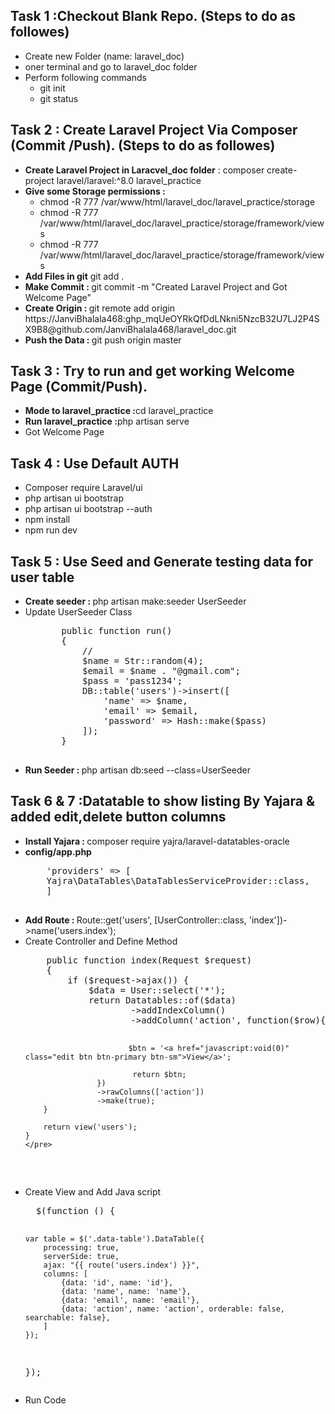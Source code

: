 <h2>
  Task 1 :Checkout Blank Repo. (Steps to do as followes)
</h2>
<ul>
  <li>Create new Folder (name: laravel_doc)</li>
  <li>oner terminal and go to laravel_doc folder</li>
  <li>Perform following commands
    <ul>
      <li>git init</li>
      <li>git status</li>
    </ul>
  </li>
</ul>
<h2>Task 2 : Create Laravel Project Via Composer (Commit /Push). (Steps to do as followes)</h2>
<ul>
  <li><b>Create Laravel Project in Laracvel_doc folder</b> :  composer create-project laravel/laravel:^8.0 laravel_practice
</li>
  <li><b>Give some Storage permissions : </b>
    <ul>
      <li>chmod -R 777 /var/www/html/laravel_doc/laravel_practice/storage
</li>
      <li>chmod -R 777 /var/www/html/laravel_doc/laravel_practice/storage/framework/views
</li>
      <li>chmod -R 777 /var/www/html/laravel_doc/laravel_practice/storage/framework/views
</li>
    </ul>
  </li>
  <li><b>Add Files in git</b> git add .</li>
  <li><b>Make Commit : </b>git commit -m "Created Laravel Project and Got Welcome Page"
</li>
  <li><b>Create Origin : </b>git remote add origin https://JanviBhalala468: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@github.com/JanviBhalala468/laravel_doc.git
</li>
  <li><b>Push the Data : </b>git push origin master
</li>
</ul>
<h2>Task 3 : Try to run and get working Welcome Page
(Commit/Push).
</h2>
<ul>
  <li><b>Mode to laravel_practice :</b>cd laravel_practice</li>
  <li><b>Run laravel_practice :</b>php artisan serve</li>
  <li>Got Welcome Page</li>
</ul>
<h2>Task 4 : Use Default AUTH</h2>
<ul>
  <li>Composer require Laravel/ui</li>
  <li>php artisan ui bootstrap</li>
  <li>php artisan ui bootstrap --auth</li>
  <li>npm install</li>
  <li>npm run dev</li>
</ul>
<h2>Task 5 : Use Seed and Generate testing data for user table</h2>
<ul>
  <li><b>Create seeder : </b> php artisan make:seeder UserSeeder</li>
  <li>Update UserSeeder Class
    <ul>
      <pre>
    public function run()
    {
        //
        $name = Str::random(4);
        $email = $name . "@gmail.com";
        $pass = 'pass1234';
        DB::table('users')->insert([
            'name' => $name,
            'email' => $email,
            'password' => Hash::make($pass)
        ]);
    }
      </pre>
    </ul>
  </li>
  <li><b>Run Seeder : </b> php artisan db:seed --class=UserSeeder</li>
</ul>
<h2>Task 6 & 7 :Datatable to show listing By Yajara & added edit,delete button columns</h2>
<ul>
  <li><b>Install Yajara : </b> composer require yajra/laravel-datatables-oracle</li>
  <li><b>config/app.php</b><pre>
    'providers' => [
    Yajra\DataTables\DataTablesServiceProvider::class,
    ]  
  </pre>
  </li>
  <li><b>Add Route : </b> Route::get('users', [UserController::class, 'index'])->name('users.index');</li>
  <li> Create Controller and Define Method
    <pre>
    public function index(Request $request)
    {
        if ($request->ajax()) {
            $data = User::select('*');
            return Datatables::of($data)
                    ->addIndexColumn()
                    ->addColumn('action', function($row){
      
                           $btn = '<a href="javascript:void(0)" class="edit btn btn-primary btn-sm">View</a>';
    
                            return $btn;
                    })
                    ->rawColumns(['action'])
                    ->make(true);
        }
        
        return view('users');
    }
    </pre>
  </li>
  <li>Create View and Add Java script
  <pre>
  $(function () {
    
    var table = $('.data-table').DataTable({
        processing: true,
        serverSide: true,
        ajax: "{{ route('users.index') }}",
        columns: [
            {data: 'id', name: 'id'},
            {data: 'name', name: 'name'},
            {data: 'email', name: 'email'},
            {data: 'action', name: 'action', orderable: false, searchable: false},
        ]
    });
  });
  </pre>
    
  </li>
  <li>Run Code</li>
</ul>
